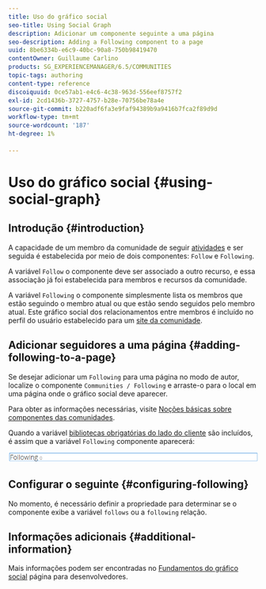```yaml
---
title: Uso do gráfico social
seo-title: Using Social Graph
description: Adicionar um componente seguinte a uma página
seo-description: Adding a Following component to a page
uuid: 8be6334b-e6c9-40bc-90a8-750b98419470
contentOwner: Guillaume Carlino
products: SG_EXPERIENCEMANAGER/6.5/COMMUNITIES
topic-tags: authoring
content-type: reference
discoiquuid: 0ce57ab1-e4c6-4c38-963d-556eef8757f2
exl-id: 2cd1436b-3727-4757-b28e-70756be78a4e
source-git-commit: b220adf6fa3e9faf94389b9a9416b7fca2f89d9d
workflow-type: tm+mt
source-wordcount: '187'
ht-degree: 1%

---
```


# Uso do gráfico social {#using-social-graph}

## Introdução {#introduction}

A capacidade de um membro da comunidade de seguir [atividades](activities.md) e ser seguida é estabelecida por meio de dois componentes: `Follow` e `Following`.

A variável `Follow` o componente deve ser associado a outro recurso, e essa associação já foi estabelecida para membros e recursos da comunidade.

A variável `Following` o componente simplesmente lista os membros que estão seguindo o membro atual ou que estão sendo seguidos pelo membro atual. Este gráfico social dos relacionamentos entre membros é incluído no perfil do usuário estabelecido para um [site da comunidade](overview.md#communitiessites).

## Adicionar seguidores a uma página {#adding-following-to-a-page}

Se desejar adicionar um `Following` para uma página no modo de autor, localize o componente `Communities / Following` e arraste-o para o local em uma página onde o gráfico social deve aparecer.

Para obter as informações necessárias, visite [Noções básicas sobre componentes das comunidades](basics.md).

Quando a variável [bibliotecas obrigatórias do lado do cliente](essentials-socialgraph.md#essentials-for-client-side) são incluídos, é assim que a variável `Following` componente aparecerá:

![seguindo](assets/following.png)

## Configurar o seguinte {#configuring-following}

No momento, é necessário definir a propriedade para determinar se o componente exibe a variável `follows` ou a `following` relação.

## Informações adicionais {#additional-information}

Mais informações podem ser encontradas no [Fundamentos do gráfico social](essentials-socialgraph.md) página para desenvolvedores.
